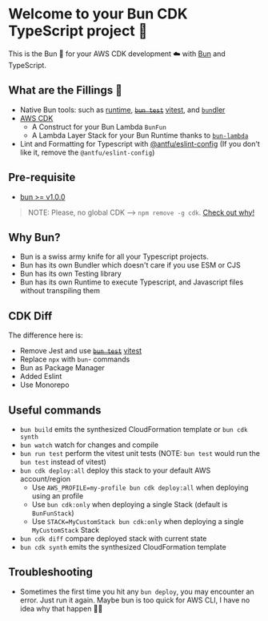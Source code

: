 # Welcome to your Bun CDK TypeScript project 🍔

This is the Bun 💨 for your AWS CDK development ☁️ with [Bun](https://bun.sh/) and TypeScript.

## What are the Fillings 🥟

- Native Bun tools: such as [runtime](https://bun.sh/docs/cli/run), ~~[`bun test`](https://bun.sh/docs/cli/test)~~ [vitest](https://vitest.dev), and [`bun`dler](https://bun.sh/docs/bundler)
- [AWS CDK](https://docs.aws.amazon.com/cdk/v2/guide/home.html)
  - A Construct for your Bun Lambda `BunFun`
  - A Lambda Layer Stack for your Bun Runtime thanks to [`bun-lambda`](https://github.com/oven-sh/bun/tree/main/packages/bun-lambda)
- Lint and Formatting for Typescript with [@antfu/eslint-config](https://github.com/antfu/eslint-config) (If you don't like it, remove the `@antfu/eslint-config`)

## Pre-requisite

- [bun >= v1.0.0](https://bun.sh/docs/installation)

> NOTE: Please, no global CDK --> `npm remove -g cdk`. [Check out why!](https://medium.com/@jolodev/dont-run-npm-install-g-465ede5a7ddc)

## Why Bun?

- Bun is a swiss army knife for all your Typescript projects.
- Bun has its own Bundler which doesn't care if you use ESM or CJS
- Bun has its own Testing library
- Bun has its own Runtime to execute Typescript, and Javascript files without transpiling them

## CDK Diff

The difference here is:

- Remove Jest and use ~~[`bun test`](https://bun.sh/docs/cli/test)~~ [vitest](https://vitest.dev)
- Replace `npx` with `bun`- commands
- Bun as Package Manager
- Added Eslint
- Use Monorepo

## Useful commands

* `bun build`   emits the synthesized CloudFormation template or `bun cdk synth`
* `bun watch`   watch for changes and compile
* `bun run test`    perform the vitest unit tests (NOTE: `bun test` would run the `bun test` instead of vitest)
* `bun cdk deploy:all`  deploy this stack to your default AWS account/region
  * Use `AWS_PROFILE=my-profile bun cdk deploy:all` when deploying using an profile
  * Use `bun cdk:only` when deploying a single Stack (default is `BunFunStack`)
  * Use `STACK=MyCustomStack bun cdk:only` when deploying a single `MyCustomStack` Stack
* `bun cdk diff`    compare deployed stack with current state
* `bun cdk synth`   emits the synthesized CloudFormation template

## Troubleshooting

- Sometimes the first time you hit any `bun deploy`, you may encounter an error. Just run it again. Maybe bun is too quick for AWS CLI, I have no idea why that happen 🤷‍♂️